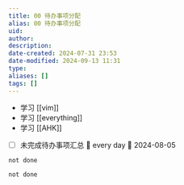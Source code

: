 ```yaml
---
title: 00 待办事项分配
alias: 00 待办事项分配
uid: 
author: 
description: 
date-created: 2024-07-31 23:53
date-modified: 2024-09-13 11:31
type: 
aliases: []
tags: []
---
```


- 学习 [[vim]]
- 学习 [[everything]]
- 学习 [[AHK]]

- [ ] 未完成待办事项汇总 🔁 every day 🛫 2024-08-05

```task
not done
```

```task
not done
```
